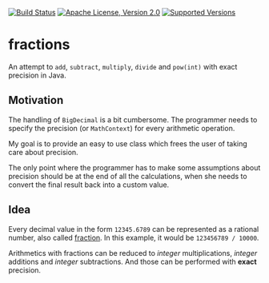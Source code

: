 [![Build Status](https://travis-ci.org/ohumbel/fractions.svg)](https://travis-ci.org/ohumbel/fractions)
[![Apache License, Version 2.0](https://img.shields.io/badge/license-Apache-orange.svg)](https://github.com/ohumbel/fractions/blob/master/LICENSE)
[![Supported Versions](https://img.shields.io/badge/Java-7%2C%208-blue.svg)](https://travis-ci.org/ohumbel/fractions)

# fractions

An attempt to `add`, `subtract`, `multiply`, `divide` and `pow(int)` with exact precision in Java.


## Motivation

The handling of `BigDecimal` is a bit cumbersome. The programmer needs to specify the precision (or `MathContext`) for every arithmetic operation.

My goal is to provide an easy to use class which frees the user of taking care about precision. 

The only point where the programmer has to make some assumptions about precision should be at the end of all the calculations, when she needs to convert the final result back into a custom value.


## Idea

Every decimal value in the form `12345.6789` can be represented as a rational number, also called [fraction](https://en.wikipedia.org/wiki/Fraction_%28mathematics%29). In this example, it would be `123456789 / 10000`. 

Arithmetics with fractions can be reduced to *integer* multiplications, *integer* additions and *integer* subtractions. And those can be performed with **exact** precision.

